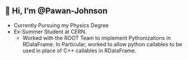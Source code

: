## 👋 Hi, I’m @Pawan-Johnson
- Currently Pursuing my Physics Degree
- Ex-Summer Student at CERN.
  - Worked with the ROOT Team to implement Pythonizations in RDataFrame.
    In Particular, worked to allow python callables to be used in place of C++ callables in RDataFrame.
<!---
Pawan-Johnson/Pawan-Johnson is a ✨ special ✨ repository because its `README.md` (this file) appears on your GitHub profile.
You can click the Preview link to take a look at your changes.
--->
